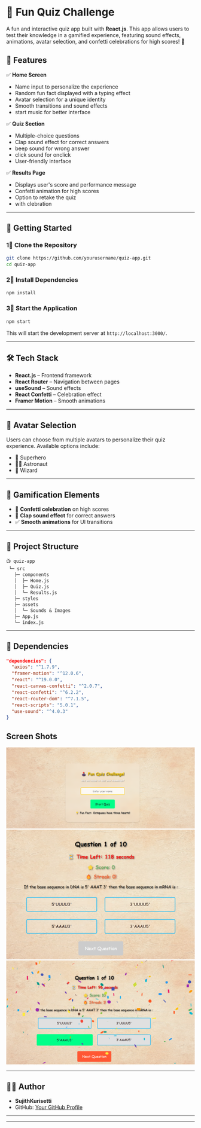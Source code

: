 # 🎩 Fun Quiz Challenge

A fun and interactive quiz app built with **React.js**. This app allows users to test their knowledge in a gamified experience, featuring sound effects, animations, avatar selection, and confetti celebrations for high scores! 🎉  

## 🌟 Features

✅ **Home Screen**
- Name input to personalize the experience
- Random fun fact displayed with a typing effect
- Avatar selection for a unique identity
- Smooth transitions and sound effects 
- start music for better interface 

✅ **Quiz Section**
- Multiple-choice questions
- Clap sound effect for correct answers  
- beep sound for wrong answer
- click sound for onclick
- User-friendly interface  

✅ **Results Page**
- Displays user's score and performance message  
- Confetti animation for high scores  
- Option to retake the quiz 
- with clebration

---

## 🚀 Getting Started

### **1⃣ Clone the Repository**
```sh
git clone https://github.com/yourusername/quiz-app.git
cd quiz-app
```

### **2⃣ Install Dependencies**
```sh
npm install
```

### **3⃣ Start the Application**
```sh
npm start
```
This will start the development server at `http://localhost:3000/`.

---

## 🛠️ Tech Stack

- **React.js** – Frontend framework  
- **React Router** – Navigation between pages  
- **useSound** – Sound effects  
- **React Confetti** – Celebration effect  
- **Framer Motion** – Smooth animations  

---

## 💁️ Avatar Selection
Users can choose from multiple avatars to personalize their quiz experience. Available options include:
- 🧜 Superhero
- 👩‍🚀 Astronaut
- 🧙 Wizard

---

## 💂️ Gamification Elements
- 🎉 **Confetti celebration** on high scores
- 👏 **Clap sound effect** for correct answers
- ✅ **Smooth animations** for UI transitions

---

## 📁 Project Structure
```
📺 quiz-app
 └─ src
   ├─ components
   │  ├─ Home.js
   │  ├─ Quiz.js
   │  └─ Results.js
   ├─ styles
   ├─ assets
   │  └─ Sounds & Images
   ├─ App.js
   └─ index.js
```

---

## 📝 Dependencies
```json
"dependencies": {
  "axios": "^1.7.9",
  "framer-motion": "^12.0.6",
  "react": "^19.0.0",
  "react-canvas-confetti": "^2.0.7",
  "react-confetti": "^6.2.2",
  "react-router-dom": "^7.1.5",
  "react-scripts": "5.0.1",
  "use-sound": "^4.0.3"
}
```
## Screen Shots
![alt text](image.png)
![alt text](image-1.png)
![alt text](image-2.png)


---

## 👨‍💻 Author
- **SujithKurisetti**
- GitHub: [Your GitHub Profile](https://github.com/yourusername)

---




---

